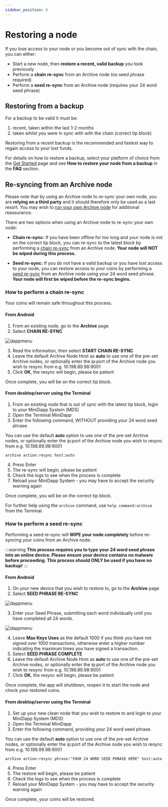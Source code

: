 ```yaml
---
sidebar_position: 8
---
```


# Restoring a node

If you lose access to your node or you become out of sync with the chain, you can either:
- Start a new node, then **restore a recent, valid backup** you took previously
- Perform a **chain re-sync** from an Archive node (no seed phrase required) 
- Perform a **seed re-sync** from an Archive node (requires your 24 word seed phrase)

## Restoring from a backup

For a backup to be valid it must be:
1. recent, taken within the last 1-2 months
2. taken whilst you were in sync with with the chain (correct tip block)

Restoring from a recent backup is the recommended and fastest way to regain access to your lost funds.

For details on how to restore a backup, select your platform of choice from the [Get Started](/docs/runanode/get_started) page and see **How to restore your node from a backup** in the **FAQ** section.

## Re-syncing from an Archive node

Please note that by using an Archive node to re-sync your own node, you are **relying on a third party** and it should therefore only be used as a last resort. You may wish to [run your own Archive node](/docs/runanode/archivenodes) for additional reassurance.

There are two options when using an Archive node to re-sync your own node:

- **Chain re-sync:** If you have been offline for too long and your node is not on the correct tip block, you can re-sync to the latest block by performing a [chain re-sync](#chain-resync) from an Archive node. **Your node will NOT be wiped during this process.**

- **Seed re-sync:** If you do not have a valid backup or you have lost access to your node, you can restore access to your coins by performing a [seed re-sync](#seed-resync) from an Archive node using your 24 word seed phrase. **Your node will first be wiped before the re-sync begins.**


### How to perform a chain re-sync

Your coins will remain safe throughout this process.

#### From Android

1. From an existing node, go to the **Archive** page
2. Select **CHAIN RE-SYNC**

![dappmenu](/img/app/archivepage.png#width40)


3. Read the information, then select **START CHAIN RE-SYNC**
4. Leave the default Archive Node Host as **auto** to use one of the pre-set Archive nodes, or optionally enter the ip:port of the Archive node you wish to resync from e.g. 10.198.89.98:9001
4. Click **OK**, the resync will begin, please be patient

Once complete, you will be on the correct tip block.

#### From desktop/server using the Terminal

1. From an existing node that is out of sync with the latest tip block, login to your MiniDapp System (MDS)
2. Open the Terminal MiniDapp
3. Enter the following command, WITHOUT providing your 24 word seed phrase.

You can use the default **auto** option to use one of the pre-set Archive nodes, or optionally enter the ip:port of the Archive node you wish to resync from e.g. 10.198.89.98:9001

```
archive action:resync host:auto
```

4. Press Enter
5. The re-sync will begin, please be patient
6. Check the logs to see when the process is complete
7. Reload your MiniDapp System - you may have to accept the security warning again 

Once complete, you will be on the correct tip block.

For further help using the `archive` command, use `help command:archive` from the Terminal.

### How to perform a seed re-sync

Performing a seed re-sync will **WIPE your node completely** before re-syncing your coins from an Archive node.

:::warning
**This process requires you to type your 24 word seed phrase into an online device. Please ensure your device contains no malware before proceeding. This process should ONLY be used if you have no backup!** 
::: 

#### From Android

1. On your new device that you wish to restore to, go to the **Archive** page
2. Select **SEED PHRASE RE-SYNC**

![dappmenu](/img/app/archivepage.png#width40)

3. Enter your Seed Phrase, submitting each word individually until you have completed all 24 words. 

![dappmenu](/img/app/insertseed2.png#width40)

4. Leave **Max Keys Uses** as the default 1000 if you think you have not signed over 1000 transactions, otherwise enter a higher number indicating the maximum times you have signed a transaction.
5. Select **SEED PHRASE COMPLETE**
6. Leave the default Archive Node Host as **auto** to use one of the pre-set Archive nodes, or optionally enter the ip:port of the Archive node you wish to resync from e.g. 10.198.89.98:9001
7. Click **OK**, the resync will begin, please be patient

Once complete, the app will shutdown, reopen it to start the node and check your restored coins.

#### From desktop/server using the Terminal

1. Set up your new clean node that you wish to restore to and login to your MiniDapp System (MDS)
2. Open the Terminal MiniDapp
3. Enter the following command, providing your 24 word seed phrase.

You can use the default **auto** option to use one of the pre-set Archive nodes, or optionally enter the ip:port of the Archive node you wish to resync from e.g. 10.198.89.98:9001

```
archive action:resync phrase:"YOUR 24 WORD SEED PHRASE HERE" host:auto
```
4. Press Enter
5. The restore will begin, please be patient
6. Check the logs to see when the process is complete
7. Reload your MiniDapp System - you may have to accept the security warning again 

Once complete, your coins will be restored.